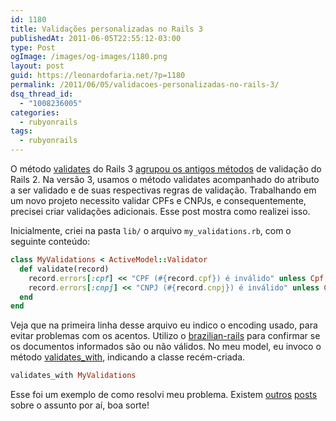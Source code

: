 ```yaml
---
id: 1180
title: Validações personalizadas no Rails 3
publishedAt: 2011-06-05T22:55:12-03:00
type: Post
ogImage: /images/og-images/1180.png
layout: post
guid: https://leonardofaria.net/?p=1180
permalink: /2011/06/05/validacoes-personalizadas-no-rails-3/
dsq_thread_id:
  - "1008236005"
categories:
  - rubyonrails
tags:
  - rubyonrails
---
```

O método [validates](http://api.rubyonrails.org/classes/ActiveModel/Validations/ClassMethods.html#method-i-validates) do Rails 3 [agrupou os antigos métodos](http://lindsaar.net/2010/1/31/validates_rails_3_awesome_is_true) de validação do Rails 2. Na versão 3, usamos o método validates acompanhado do atributo a ser validado e de suas respectivas regras de validação. Trabalhando em um novo projeto necessito validar CPFs e CNPJs, e consequentemente, precisei criar validações adicionais. Esse post mostra como realizei isso.

Inicialmente, criei na pasta `lib/` o arquivo `my_validations.rb`, com o seguinte conteúdo:

```ruby
class MyValidations < ActiveModel::Validator
  def validate(record)
    record.errors[:cpf] << "CPF (#{record.cpf}) é inválido" unless Cpf.new(record.cpf).valido?
    record.errors[:cnpj] << "CNPJ (#{record.cnpj}) é inválido" unless Cnpj.new(record.cnpj).valido?
  end
end
```

Veja que na primeira linha desse arquivo eu indico o encoding usado, para evitar problemas com os acentos. Utilizo o <a href="https://github.com/tapajos/brazilian-rails">brazilian-rails</a> para confirmar se os documentos informados são ou não válidos. No meu model, eu invoco o método <a href="http://api.rubyonrails.org/classes/ActiveModel/Validations/ClassMethods.html#method-i-validates_with">validates_with</a>, indicando a classe recém-criada.

```ruby
validates_with MyValidations
```

Esse foi um exemplo de como resolvi meu problema. Existem [outros](http://thelucid.com/2010/01/08/sexy-validation-in-edge-rails-rails-3/) [posts](http://omgbloglol.com/post/392895742/improved-validations-in-rails-3) sobre o assunto por aí, boa sorte!
